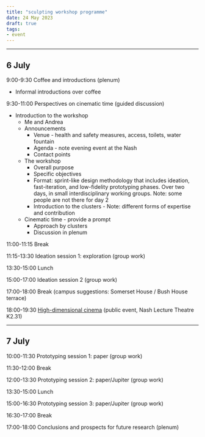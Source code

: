 ```yaml
---
title: "sculpting workshop programme"
date: 24 May 2023
draft: true
tags:
- event
---
```

---

## 6 July

9:00-9:30 Coffee and introductions (plenum)
- Informal introductions over coffee

9:30-11:00 Perspectives on cinematic time (guided discussion)
- Introduction to the workshop
	- Me and Andrea
	- Announcements
		- Venue - health and safety measures, access, toilets, water fountain
		- Agenda - note evening event at the Nash
		- Contact points
	- The workshop
		- Overall purpose
		- Specific objectives
		- Format: sprint-like design methodology that includes ideation, fast-iteration, and low-fidelity prototyping phases. Over two days, in small interdisciplinary working groups. Note: some people are not there for day 2
		- Introduction to the clusters - Note: different forms of expertise and contribution
	- Cinematic time - provide a prompt
		- Approach by clusters
		- Discussion in plenum

11:00-11:15 Break

11:15-13:30 Ideation session 1: exploration (group work)

13:30-15:00 Lunch

15:00-17:00 Ideation session 2 (group work)

17:00-18:00 Break (campus suggestions: Somerset House / Bush House terrace)

18:00-19:30 [High-dimensional cinema](https://kingsdh.net/2023/06/05/high-dimensional-cinema-6-july-2023/) (public event, Nash Lecture Theatre K2.31)

---

## 7 July

10:00-11:30 Prototyping session 1: paper (group work)

11:30-12:00 Break

12:00-13:30 Prototyping session 2: paper/Jupiter (group work)

13:30-15:00 Lunch

15:00-16:30 Prototyping session 3: paper/Jupiter (group work)

16:30-17:00 Break

17:00-18:00 Conclusions and prospects for future research (plenum)